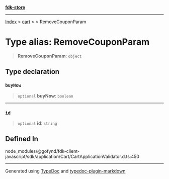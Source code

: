 [**fdk-store**](../../../README.md)
***

[Index](../../../API.md) > [cart](../../README.md) > [<internal>](../README.md) > RemoveCouponParam

# Type alias: RemoveCouponParam

> **RemoveCouponParam**: `object`

## Type declaration

### `buyNow`

> `optional` **buyNow**: `boolean`

***

### `id`

> `optional` **id**: `string`

## Defined In

node\_modules/@gofynd/fdk-client-javascript/sdk/application/Cart/CartApplicationValidator.d.ts:450

***
Generated using [TypeDoc](https://typedoc.org/) and [typedoc-plugin-markdown](https://www.npmjs.com/package/typedoc-plugin-markdown)
